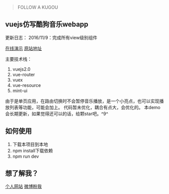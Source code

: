 > FOLLOW A KUGOU

vuejs仿写酷狗音乐webapp
-----------------

更新日志：
2016/11/9：完成所有view级别组件

[在线演示][1]
[原站地址][2]

主要技术栈：
 1. vuejs2.0
 2. vue-router
 3. vuex
 4. vue-resource
 5. mint-ui

由于是单页应用，在路由切换时不会暂停音乐播放，是一个小亮点，也可以实现播放列表等功能，可能会加上。
代码暂未优化，耦合有点大，会优化的。
本demo会长期更新，如果觉得还可以的话，给颗star吧。^9^

如何使用
----

 1. 下载本项目到本地
 2. npm install下载依赖
 3. npm run dev

想了解我？
-----

[个人网站][3]
[微博粉我][4]


  [1]: http://cs003.m2828.com/demo/kugouApp/
  [2]: http://m.kugou.com
  [3]: http://cs003.m2828.com
  [4]: http://weibo.com/u/5921186675